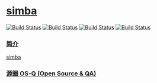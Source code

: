 ﻿# [simba](https://github.com/OS-Q/simba)

[![Build Status](https://github.com/OS-Q/simba/workflows/ubuntu/badge.svg)](https://github.com/OS-Q/simba/actions/workflows/ubuntu.yml)
[![Build Status](https://travis-ci.com/OS-Q/simba.svg?branch=master)](https://travis-ci.com/OS-Q/simba)
[![Build Status](https://cloud.drone.io/api/badges/OS-Q/simba/status.svg)](https://cloud.drone.io/OS-Q/simba)
[![Build Status](https://circleci.com/gh/OS-Q/simba.svg?style=svg)](https://circleci.com/gh/OS-Q/simba)
### [简介](https://github.com/OS-Q/simba/wiki)

[simba](https://github.com/OS-Q/simba)


### [源圈 OS-Q (Open Source & QA) ](http://www.OS-Q.com)
